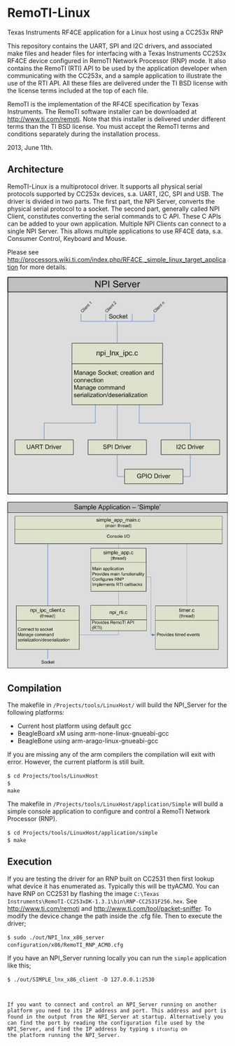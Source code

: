 RemoTI-Linux
============

Texas Instruments RF4CE application for a Linux host using a CC253x RNP

This repository contains the UART, SPI and I2C drivers, and associated make files and header files
for interfacing with a Texas Instruments CC253x RF4CE device configured in RemoTI Network Processor
(RNP) mode. 
It also contains the RemoTI (RTI) API to be used by the application developer when communicating 
with the CC253x, and a sample application to illustrate the use of the RTI API. All these files are
delivered under the TI BSD license with the license terms included at the top of each file.

RemoTI is the implementation of the RF4CE specification by Texas Instruments.
The RemoTI software installer can be downloaded at http://www.ti.com/remoti. 
Note that this installer is delivered under different terms than the TI BSD license.
You must accept the RemoTI terms and conditions separately during the installation process. 


2013, June 11th.

Architecture
------------
RemoTI-Linux is a multiprotocol driver. It supports all physical serial protocols supported by 
CC253x devices, s.a. UART, I2C, SPI and USB. The driver is divided in two parts. The first part,
the NPI Server, converts the physical serial protocol to a socket. The second part, generally
called NPI Client, constitutes converting the serial commands to C API. These C APIs can be 
added to your own application. Multiple NPI Clients can connect to a single NPI Server. This
allows multiple applications to use RF4CE data, s.a. Consumer Control, Keyboard and Mouse.

Please see http://processors.wiki.ti.com/index.php/RF4CE,_simple_linux_target_application for 
more details.

![Alt text](/Documents/RemoTI-Linux_Architecture-NPI_Server.png "NPI Server")

![Alt text](/Documents/RemoTI-Linux_Architecture-Simple.png "NPI Server")

Compilation
-----------
The makefile in <code>/Projects/tools/LinuxHost/</code> will build the NPI_Server for the following 
platforms:
- Current host platform using default gcc
- BeagleBoard xM using arm-none-linux-gnueabi-gcc
- BeagleBone using arm-arago-linux-gnueabi-gcc

If you are missing any of the arm compilers the compilation will exit with error. However, the 
current platform is still built.

<code>$ cd Projects/tools/LinuxHost</code><br>
<code>$ make</code>

The makefile in <code>/Projects/tools/LinuxHost/application/Simple</code> will build a simple console 
application to configure and control a RemoTI Network Processor (RNP).

<code>$ cd Projects/tools/LinuxHost/application/simple</code><br>
<code>$ make</code><br>


Execution
---------
If you are testing the driver for an RNP built on CC2531 then first lookup what device it has 
enumerated as. Typically this will be ttyACM0. You can have RNP on CC2531 by flashing the image 
<code>C:\Texas Instruments\RemoTI-CC253xDK-1.3.1\bin\RNP-CC2531F256.hex</code>. See http://www.ti.com/remoti
and http://www.ti.com/tool/packet-sniffer. To modify the device change the path inside the .cfg file. 
Then to execute the driver;

<code>$ sudo ./out/NPI_lnx_x86_server configuration/x86/RemoTI_RNP_ACM0.cfg</code>

If you have an NPI_Server running locally you can run the <code>simple</code> application like this;

<code>$ ./out/SIMPLE_lnx_x86_client -D 127.0.0.1:2530

If you want to connect and control an NPI_Server running on another platform you need to its IP address
and port. This address and port is found in the output from the NPI_Server at startup. Alternatively
you can find the port by reading the configuration file used by the NPI_Server, and find the IP address
by typing <code>$ ifconfig</code> on the platform running the NPI_Server.

